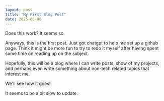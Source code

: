 ```yaml
---
layout: post
title: "My First Blog Post"
date: 2025-06-06
---
```


Does this work? It seems so. 

Anyways, this is the first post. Just got chatgpt to help me set up a github page. 
Think it might be more fun to try to redo it myself after having spent some time 
on reading up on the subject. 

Hopefully, this will be a blog where I can write posts, show of my projects, and perhaps 
even write something about non-tech related topics that interest me. 

We'll see how it goes! 

It seems to be a bit slow to update. 



